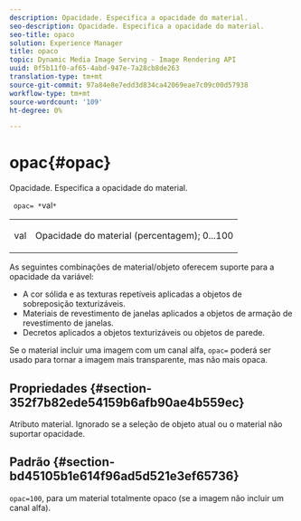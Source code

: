 ```yaml
---
description: Opacidade. Especifica a opacidade do material.
seo-description: Opacidade. Especifica a opacidade do material.
seo-title: opaco
solution: Experience Manager
title: opaco
topic: Dynamic Media Image Serving - Image Rendering API
uuid: 0f5b11f0-af65-4abd-947e-7a28cb8de263
translation-type: tm+mt
source-git-commit: 97a84e8e7edd3d834ca42069eae7c09c00d57938
workflow-type: tm+mt
source-wordcount: '109'
ht-degree: 0%

---
```



# opac{#opac}

Opacidade. Especifica a opacidade do material.

` opac= *`val`*`

<table id="simpletable_6AB8CD75F526469FBC9FEAE049792EF2"> 
 <tr class="strow"> 
  <td class="stentry"> <p> <span class="varname"> val  </span> </p> </td> 
  <td class="stentry"> <p>Opacidade do material (percentagem); 0...100 </p> </td> 
 </tr> 
</table>

As seguintes combinações de material/objeto oferecem suporte para a opacidade da variável:

* A cor sólida e as texturas repetíveis aplicadas a objetos de sobreposição texturizáveis.
* Materiais de revestimento de janelas aplicados a objetos de armação de revestimento de janelas.
* Decretos aplicados a objetos texturizáveis ou objetos de parede.

Se o material incluir uma imagem com um canal alfa, `opac=` poderá ser usado para tornar a imagem mais transparente, mas não mais opaca.

## Propriedades {#section-352f7b82ede54159b6afb90ae4b559ec}

Atributo material. Ignorado se a seleção de objeto atual ou o material não suportar opacidade.

## Padrão {#section-bd45105b1e614f96ad5d521e3ef65736}

`opac=100`, para um material totalmente opaco (se a imagem não incluir um canal alfa).
